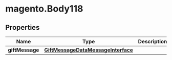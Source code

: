 # magento.Body118

## Properties
Name | Type | Description | Notes
------------ | ------------- | ------------- | -------------
**giftMessage** | [**GiftMessageDataMessageInterface**](GiftMessageDataMessageInterface.md) |  | 


